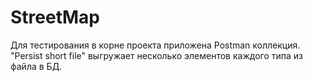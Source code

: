 # StreetMap

Для тестирования в корне проекта приложена Postman коллекция.
"Persist short file" выгружает несколько элементов каждого типа из файла в БД.